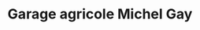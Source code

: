 ---
title: "Garage agricole Michel Gay"
url: /fully/garage-agricole-michel-gay/
shop: Autowerkstatt
---